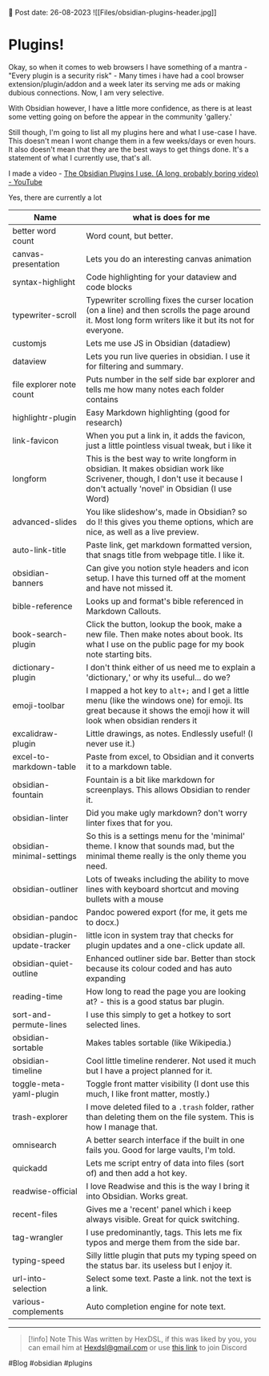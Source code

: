 
📆 Post date: 26-08-2023 
![[Files/obsidian-plugins-header.jpg]]
# Plugins! 
Okay, so when it comes to web browsers I have something of a mantra - "Every plugin is a security risk" - Many times i have had a cool browser extension/plugin/addon and a week later its serving me ads or making dubious connections. Now, I am very selective. 

With Obsidian however, I have a little more confidence, as there is at least some vetting going on before the appear in the community 'gallery.'

Still though, I'm going to list all my plugins here and what I use-case I have.  This doesn't mean I wont change them in a few weeks/days or even hours. It also doesn't mean that they are the best ways to get things done. It's a statement of what I currently use, that's all.

I made a video -  [The Obsidian Plugins I use. (A long, probably boring video) - YouTube](https://youtu.be/F0239G2oFMI)

Yes, there are currently a lot 

Name | what is does for me 
-----|------------------
better word count | Word count, but better.                                                           
canvas-presentation | Lets you do an interesting canvas animation
syntax-highlight | Code highlighting for your dataview and code blocks 
typewriter-scroll | Typewriter scrolling fixes the curser location (on a line) and then scrolls the page around it. Most long form writers like it but its not for everyone.
customjs | Lets me use JS in Obsidian (datadiew)
dataview | Lets you run live queries in obsidian. I use it for filtering and summary.
file explorer note count | Puts number in the self side bar explorer and tells me how many notes each folder contains
highlightr-plugin | Easy Markdown highlighting (good for research)
link-favicon | When you put a link in, it adds the favicon, just a little pointless visual tweak, but i like it 
longform | This is the best way to write longform in obsidian. It makes obsidian work like Scrivener, though, I don't use it because I don't actually 'novel' in Obsidian (I use Word)                                   
advanced-slides | You like slideshow's, made in Obsidian? so do I! this gives you theme options, which are nice, as well as a live preview.
auto-link-title | Paste link, get markdown formatted version, that snags title from webpage title. I like it.           
obsidian-banners | Can give you notion style headers and icon setup. I have this turned off at the moment and have not missed it.
bible-reference | Looks up and format's bible referenced in Markdown Callouts. 
book-search-plugin | Click the button, lookup the book, make a new file. Then make notes about book. Its what I use on the public page for my book note starting bits. 
dictionary-plugin | I don't think either of us need me to explain a 'dictionary,' or why its useful... do we? 
emoji-toolbar | I mapped a hot key to `alt+;` and I get a little menu (like the windows one) for emoji. Its great because it shows the emoji how it will look when obsidian renders it
excalidraw-plugin | Little drawings, as notes. Endlessly useful! (I never use it.)
excel-to-markdown-table | Paste from excel, to Obsidian and it converts it to a markdown table.
obsidian-fountain | Fountain is a bit like markdown for screenplays. This allows Obsidian to render it.                       
obsidian-linter | Did you make ugly markdown? don't worry linter fixes that for you.
obsidian-minimal-settings | So this is a settings menu for the 'minimal' theme. I know that sounds mad, but the minimal theme really is the only theme you need.
obsidian-outliner | Lots of tweaks including the ability to move lines with keyboard shortcut and moving bullets with a mouse
obsidian-pandoc | Pandoc powered export (for me, it gets me to docx.)
obsidian-plugin-update-tracker | little icon in system tray that checks for plugin updates and a one-click update all.
obsidian-quiet-outline | Enhanced outliner side bar. Better than stock because its colour coded and has auto expanding
reading-time | How long to read the page you are looking at? - this is a good status bar plugin.
sort-and-permute-lines | I use this simply to get a hotkey to sort selected lines.  
obsidian-sortable |  Makes tables sortable (like Wikipedia.)                                                 
obsidian-timeline | Cool little timeline renderer. Not used it much but I have a project planned for it.     
toggle-meta-yaml-plugin | Toggle front matter visibility (I dont use this much, I like front matter, mostly.)
trash-explorer | I move deleted filed to a `.trash` folder, rather than deleting them on the file system. This is how I manage that.         
omnisearch | A better search interface if the built in one fails you. Good for large vaults, I'm told.
quickadd | Lets me script entry of data into files (sort of) and then add a hot key.
readwise-official | I love Readwise and this is the way I bring it into Obsidian. Works great.
recent-files | Gives me a 'recent' panel which i keep always visible. Great for quick switching.
tag-wrangler | I use predominantly, tags. This lets me fix typos and merge them from the side bar.
typing-speed | Silly little plugin that puts my typing speed on the status bar. its useless but I enjoy it.
url-into-selection | Select some text. Paste a link. not the text is a link. 
various-complements | Auto completion engine for note text.

---

> [!info] Note
> This Was written by HexDSL, if this was liked by you, you can email him at [Hexdsl@gmail.com](mailto:hexdsl@gmail.com) or use [this link](https://discord.hexdsl.com) to join Discord

#Blog #obsidian #plugins

